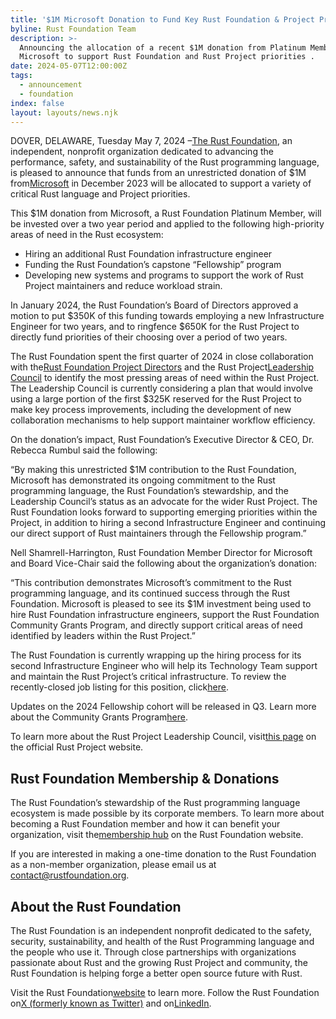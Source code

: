 ```yaml
---
title: '$1M Microsoft Donation to Fund Key Rust Foundation & Project Priorities '
byline: Rust Foundation Team
description: >-
  Announcing the allocation of a recent $1M donation from Platinum Member
  Microsoft to support Rust Foundation and Rust Project priorities . 
date: 2024-05-07T12:00:00Z
tags:
  - announcement
  - foundation
index: false
layout: layouts/news.njk
---
```

DOVER, DELAWARE, Tuesday May 7, 2024 –[<u>The Rust Foundation</u>](https://foundation.rust-lang.org/), an independent, nonprofit organization dedicated to advancing the performance, safety, and sustainability of the Rust programming language, is pleased to announce that funds from an unrestricted donation of $1M from[<u>Microsoft</u>](https://www.microsoft.com/en-us/) in December 2023 will be allocated to support a variety of critical Rust language and Project priorities.

This $1M donation from Microsoft, a Rust Foundation Platinum Member, will be invested over a two year period and applied to the following high-priority areas of need in the Rust ecosystem:

* Hiring an additional Rust Foundation infrastructure engineer
* Funding the Rust Foundation’s capstone “Fellowship” program
* Developing new systems and programs to support the work of Rust Project maintainers and reduce workload strain.

In January 2024, the Rust Foundation’s Board of Directors approved a motion to put $350K of this funding towards employing a new Infrastructure Engineer for two years, and to ringfence $650K for the Rust Project to directly fund priorities of their choosing over a period of two years.

The Rust Foundation spent the first quarter of 2024 in close collaboration with the[<u>Rust Foundation Project Directors</u>](https://foundation.rust-lang.org/about/) and the Rust Project[<u>Leadership Council</u>](https://www.rust-lang.org/governance/teams/leadership-council) to identify the most pressing areas of need within the Rust Project. The Leadership Council is currently considering a plan that would involve using a large portion of the first $325K reserved for the Rust Project to make key process improvements, including the development of new collaboration mechanisms to help support maintainer workflow efficiency.

On the donation’s impact, Rust Foundation’s Executive Director & CEO, Dr. Rebecca Rumbul said the following:

“By making this unrestricted $1M contribution to the Rust Foundation, Microsoft has demonstrated its ongoing commitment to the Rust programming language, the Rust Foundation’s stewardship, and the Leadership Council’s status as an advocate for the wider Rust Project. The Rust Foundation looks forward to supporting emerging priorities within the Project, in addition to hiring a second Infrastructure Engineer and continuing our direct support of Rust maintainers through the Fellowship program.”

Nell Shamrell-Harrington, Rust Foundation Member Director for Microsoft and Board Vice-Chair said the following about the organization’s donation:

“This contribution demonstrates Microsoft’s commitment to the Rust programming language, and its continued success through the Rust Foundation. Microsoft is pleased to see its $1M investment being used to hire Rust Foundation infrastructure engineers, support the Rust Foundation Community Grants Program, and directly support critical areas of need identified by leaders within the Rust Project.”

The Rust Foundation is currently wrapping up the hiring process for its second Infrastructure Engineer who will help its Technology Team support and maintain the Rust Project’s critical infrastructure. To review the recently-closed job listing for this position, click[<u>here</u>](https://app.beapplied.com/apply/wauwu1ieo1).

Updates on the 2024 Fellowship cohort will be released in Q3. Learn more about the Community Grants Program[<u>here</u>](https://foundation.rust-lang.org/grants/).

To learn more about the Rust Project Leadership Council, visit[this page](https://www.rust-lang.org/governance/teams/leadership-council) on the official Rust Project website.

## Rust Foundation Membership & Donations

The Rust Foundation’s stewardship of the Rust programming language ecosystem is made possible by its corporate members. To learn more about becoming a Rust Foundation member and how it can benefit your organization, visit the[<u>membership hub</u>](https://foundation.rust-lang.org/members/) on the Rust Foundation website.

If you are interested in making a one-time donation to the Rust Foundation as a non-member organization, please email us at contact@rustfoundation.org.

## About the Rust Foundation

The Rust Foundation is an independent nonprofit dedicated to the safety, security, sustainability, and health of the Rust Programming language and the people who use it. Through close partnerships with organizations passionate about Rust and the growing Rust Project and community, the Rust Foundation is helping forge a better open source future with Rust.

Visit the Rust Foundation[<u>website</u>](https://foundation.rust-lang.org/) to learn more. Follow the Rust Foundation on[<u>X (formerly known as Twitter)</u>](https://twitter.com/rust_foundation) and on[<u>LinkedIn</u>](https://www.linkedin.com/company/rust-foundation).

<br>